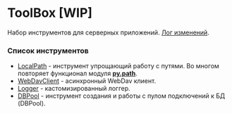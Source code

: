 # ToolBox [WIP]

Набор инструментов для серверных приложений. [Лог изменений](CHANGELOG.md).

### Список инструментов

* [LocalPath](docs/localpath.md) - инструмент упрощающий работу с путями. Во многом повторяет функционал модуля [**py.path**](https://github.com/pytest-dev/py).
* [WebDavClient](docs/aiowebdav.md) - асинхронный WebDav клиент.
* [Logger](docs/logger.md) - кастомизированный логгер.
* [DBPool](docs/database.md) - инструмент создания и работы с пулом подключений к БД (DBPool).

